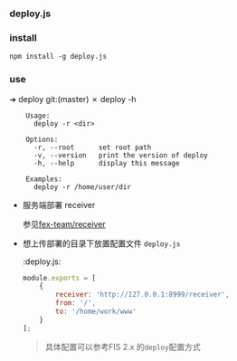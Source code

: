 ### deploy.js

### install

```
npm install -g deploy.js
```

### use

➜  deploy git:(master) ✗ deploy -h
```
    Usage:
      deploy -r <dir>

    Options:
      -r, --root      set root path
      -v, --version   print the version of deploy
      -h, --help      display this message

    Examples:
      deploy -r /home/user/dir
```

- 服务端部署 receiver

    参见[fex-team/receiver](https://github.com/fex-team/receiver)

- 想上传部署的目录下放置配置文件 `deploy.js`

    :deploy.js:
    ```javascript
    module.exports = [
        {
            receiver: 'http://127.0.0.1:8999/receiver',
            from: '/',
            to: '/home/work/www'
        }
    ];
    ```

    > 具体配置可以参考FIS 2.x 的`deploy`配置方式
